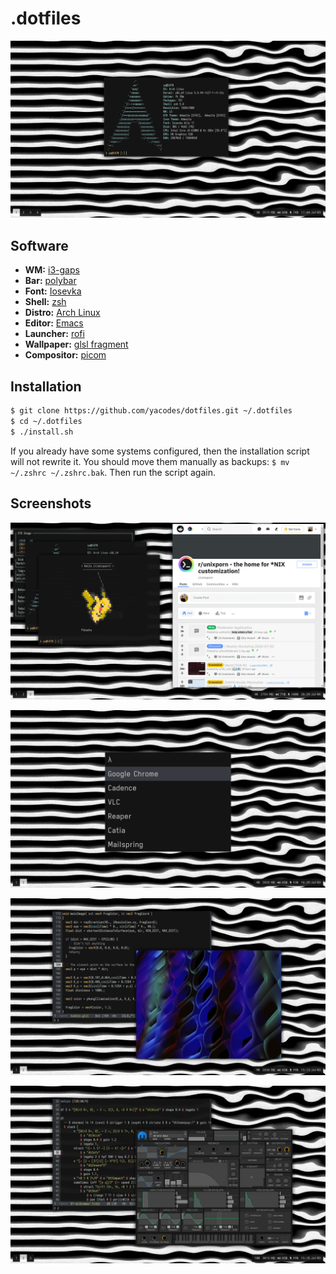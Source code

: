 # .dotfiles

![Desktop Image](./.media/system.png)

## Software

- **WM:** [i3-gaps](https://github.com/Airblader/i3)
- **Bar:** [polybar](https://github.com/polybar/polybar)
- **Font:** [Iosevka](https://typeof.net/Iosevka/)
- **Shell:** [zsh](https://wiki.archlinux.org/index.php/zsh)
- **Distro:** [Arch Linux](https://www.archlinux.org/)
- **Editor:** [Emacs](https://www.gnu.org/software/emacs/)
- **Launcher:** [rofi](https://github.com/davatorium/rofi)
- **Wallpaper:** [glsl fragment](./wallpaper.glsl)
- **Compositor:** [picom](https://github.com/yshui/picom)

## Installation
```sh
$ git clone https://github.com/yacodes/dotfiles.git ~/.dotfiles
$ cd ~/.dotfiles
$ ./install.sh
```

If you already have some systems configured, then the installation script will not rewrite it. You should move them manually as backups: `$ mv ~/.zshrc ~/.zshrc.bak`. Then run the script again.

## Screenshots

![Browser](./.media/browser.png)

![Rofi](./.media/rofi.png)

![Shader](./.media/shader.png)

![Audio](./.media/audio.png)
